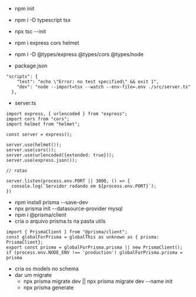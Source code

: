 - npm init
- npm i -D typescript tsx
- npx tsc --init
- npm i express cors helmet
- npm i -D @types/express @types/cors @types/node

- package.json
```
"scripts": {
    "test": "echo \"Error: no test specified\" && exit 1",
    "dev": "node --import=tsx --watch --env-file=.env ./src/server.ts"
  },
```
- server.ts
```
import express, { urlencoded } from "express";
import cors from "cors";
import helmet from "helmet";

const server = express();

server.use(helmet());
server.use(cors());
server.use(urlencoded({extended: true}));
server.use(express.json());

// rotas

server.listen(process.env.PORT || 3000, () => {
  console.log(`Servidor rodando em ${process.env.PORT}`);
})
```

- npm install prisma --save-dev
- npx prisma init --datasource-provider mysql
- npm i @prisma/client
- cria o arquivo prisma.ts na pasta utils
```
import { PrismaClient } from "@prisma/client";
const globalForPrisma = globalThis as unknown as { prisma: PrismaClient};
export const prisma = globalForPrisma.prisma || new PrismaClient();
if (process.env.NODE_ENV !== 'production') globalForPrisma.prisma = prisma
```
- cria os models no schema
- dar um migrate
  - npx prisma migrate dev || npx prisma migrate dev --name init
  - npx prisma generate